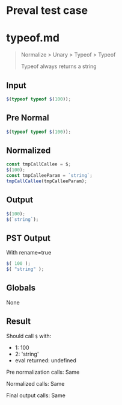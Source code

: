 # Preval test case

# typeof.md

> Normalize > Unary > Typeof > Typeof
>
> Typeof always returns a string

## Input

`````js filename=intro
$(typeof typeof $(100));
`````

## Pre Normal


`````js filename=intro
$(typeof typeof $(100));
`````

## Normalized


`````js filename=intro
const tmpCallCallee = $;
$(100);
const tmpCalleeParam = `string`;
tmpCallCallee(tmpCalleeParam);
`````

## Output


`````js filename=intro
$(100);
$(`string`);
`````

## PST Output

With rename=true

`````js filename=intro
$( 100 );
$( "string" );
`````

## Globals

None

## Result

Should call `$` with:
 - 1: 100
 - 2: 'string'
 - eval returned: undefined

Pre normalization calls: Same

Normalized calls: Same

Final output calls: Same
